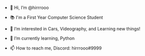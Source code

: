 - 👋 Hi, I’m @hirrrooo

- 📚 I'm a First Year Computer Science Student

- 👀 I’m interested in Cars, Videography, and Learning new things!

- 🌱 I’m currently learning, Python
 
- 📫 How to reach me, Discord: hirrrooo#9999

<!---
hirrrooo/hirrrooo is a ✨ special ✨ repository because its `README.md` (this file) appears on your GitHub profile.
You can click the Preview link to take a look at your changes.
--->
